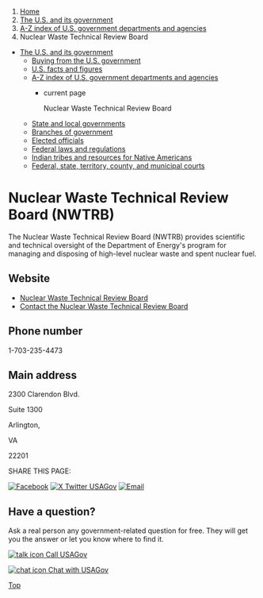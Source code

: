 1. [Home](/)
2. [The U.S. and its government](/about-the-us)
3. [A-Z index of U.S. government departments and agencies](/agency-index)
4. Nuclear Waste Technical Review Board

* [The U.S. and its government](/about-the-us)
  + [Buying from the U.S. government](/buy-from-government)
  + [U.S. facts and figures](/facts-figures)
  + [A-Z index of U.S. government departments and agencies](/agency-index)
    - current page

      Nuclear Waste Technical Review Board
  + [State and local governments](/state-local-governments)
  + [Branches of government](/branches-of-government)
  + [Elected officials](/elected-officials)
  + [Federal laws and regulations](/laws-and-regulations)
  + [Indian tribes and resources for Native Americans](/tribes)
  + [Federal, state, territory, county, and municipal courts](/courts)

Nuclear Waste Technical Review Board
(NWTRB)
============================================

The Nuclear Waste Technical Review Board (NWTRB) provides scientific and technical oversight of the Department of Energy's program for managing and disposing of high-level nuclear waste and spent nuclear fuel.

Website
-------

* [Nuclear Waste Technical Review Board](http://www.nwtrb.gov/)
* [Contact the Nuclear Waste Technical Review Board](https://www.nwtrb.gov/home/contact-us/)

Phone number
------------

1-703-235-4473

Main address
------------

2300 Clarendon Blvd.
  

Suite 1300
  

Arlington,

VA

22201

SHARE THIS PAGE:

[![Facebook](/themes/custom/usagov/images/social-media-icons/Facebook_Icon.svg)](https://www.facebook.com/sharer/sharer.php?u=https://www.usa.gov/agencies/nuclear-waste-technical-review-board&v=3)
[![X Twitter USAGov](/themes/custom/usagov/images/social-media-icons/X_Twitter_Icon.svg?version=2)](https://twitter.com/intent/tweet?source=webclient&text=https://www.usa.gov/agencies/nuclear-waste-technical-review-board)
[![Email](/themes/custom/usagov/images/social-media-icons/Email_Icon.svg?version=2)](mailto:?subject=https://www.usa.gov/agencies/nuclear-waste-technical-review-board)

Have a question?
----------------

Ask a real person any government-related question for free. They will get you the answer or let you know where to find it.

[![talk icon](/themes/custom/usagov/images/ICONS_talk.png)
Call USAGov](/phone)

[![chat icon](/themes/custom/usagov/images/ICONS_chat.png)
Chat with USAGov](/chat)

[Top](#main-content)